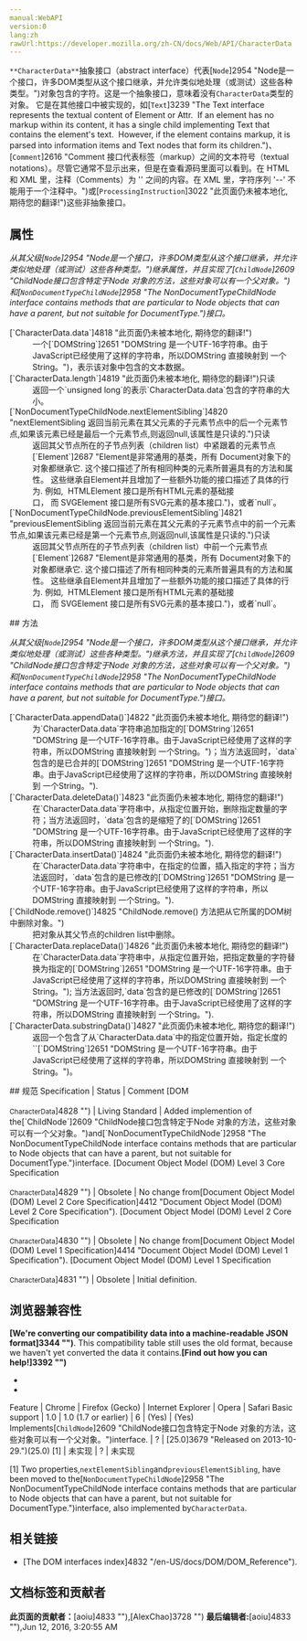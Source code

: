 ```yaml
---
manual:WebAPI
version:0
lang:zh
rawUrl:https://developer.mozilla.org/zh-CN/docs/Web/API/CharacterData
---
```






`**CharacterData**`抽象接口（abstract interface）代表[`Node`]2954 "Node是一个接口，许多DOM类型从这个接口继承，并允许类似地处理（或测试）这些各种类型。")对象包含的字符。这是一个抽象接口，意味着没有`CharacterData`类型的对象。 它是在其他接口中被实现的，如[`Text`]3239 "The Text interface represents the textual content of Element or Attr.  If an element has no markup within its content, it has a single child implementing Text that contains the element's text.  However, if the element contains markup, it is parsed into information items and Text nodes that form its children.")、[`Comment`]2616 "Comment 接口代表标签（markup）之间的文本符号（textual notations）。尽管它通常不显示出来，但是在查看源码里面可以看到。在 HTML 和 XML 里，注释（Comments）为 '<!--' 和 '-->' 之间的内容。在 XML 里，字符序列 '--' 不能用于一个注释中。")或[`ProcessingInstruction`]3022 "此页面仍未被本地化, 期待您的翻译!")这些非抽象接口。


## 属性<a name="属性"></a>


<em>从其父级[`Node`]2954 "Node是一个接口，许多DOM类型从这个接口继承，并允许类似地处理（或测试）这些各种类型。")继承属性，并且实现了[`ChildNode`]2609 "ChildNode接口包含特定于Node 对象的方法，这些对象可以有一个父对象。")和[`NonDocumentTypeChildNode`]2958 "The NonDocumentTypeChildNode interface contains methods that are particular to Node objects that can have a parent, but not suitable for DocumentType.")接口。</em>

<dl><dt>[`CharacterData.data`]4818 "此页面仍未被本地化, 期待您的翻译!")</dt><dd>一个[`DOMString`]2651 "DOMString 是一个UTF-16字符串。由于JavaScript已经使用了这样的字符串，所以DOMString 直接映射到 一个String。")，表示该对象中包含的文本数据。</dd><dt>[`CharacterData.length`]4819 "此页面仍未被本地化, 期待您的翻译!")只读</dt><dd>返回一个`unsigned long`的表示`CharacterData.data`包含的字符串的大小。</dd><dt>[`NonDocumentTypeChildNode.nextElementSibling`]4820 "nextElementSibling 返回当前元素在其父元素的子元素节点中的后一个元素节点,如果该元素已经是最后一个元素节点,则返回null,该属性是只读的.")只读</dt><dd>返回其父节点所在的子节点列表（children list）中紧跟着的元素节点[`Element`]2687 "Element是非常通用的基类，所有 Document对象下的对象都继承它. 这个接口描述了所有相同种类的元素所普遍具有的方法和属性。 这些继承自Element并且增加了一些额外功能的接口描述了具体的行为. 例如,  HTMLElement 接口是所有HTML元素的基础接口， 而 SVGElement 接口是所有SVG元素的基本接口.")，或者`null`。</dd><dt>[`NonDocumentTypeChildNode.previousElementSibling`]4821 "previousElementSibling 返回当前元素在其父元素的子元素节点中的前一个元素节点,如果该元素已经是第一个元素节点,则返回null,该属性是只读的.")只读</dt><dd>返回其父节点所在的子节点列表（children list）中前一个元素节点[`Element`]2687 "Element是非常通用的基类，所有 Document对象下的对象都继承它. 这个接口描述了所有相同种类的元素所普遍具有的方法和属性。 这些继承自Element并且增加了一些额外功能的接口描述了具体的行为. 例如,  HTMLElement 接口是所有HTML元素的基础接口， 而 SVGElement 接口是所有SVG元素的基本接口.")，或者`null`。</dd></dl>
## 方法<a name="Methods"></a>


<em>从其父级[`Node`]2954 "Node是一个接口，许多DOM类型从这个接口继承，并允许类似地处理（或测试）这些各种类型。")继承方法，并且实现了[`ChildNode`]2609 "ChildNode接口包含特定于Node 对象的方法，这些对象可以有一个父对象。")和<em>[`NonDocumentTypeChildNode`]2958 "The NonDocumentTypeChildNode interface contains methods that are particular to Node objects that can have a parent, but not suitable for DocumentType.")接口。</em></em>

<dl><dt>[`CharacterData.appendData()`]4822 "此页面仍未被本地化, 期待您的翻译!")</dt><dd>为`CharacterData.data`字符串追加指定的[`DOMString`]2651 "DOMString 是一个UTF-16字符串。由于JavaScript已经使用了这样的字符串，所以DOMString 直接映射到 一个String。")；当方法返回时，`data`包含的是已合并的[`DOMString`]2651 "DOMString 是一个UTF-16字符串。由于JavaScript已经使用了这样的字符串，所以DOMString 直接映射到 一个String。").</dd><dt>[`CharacterData.deleteData()`]4823 "此页面仍未被本地化, 期待您的翻译!")</dt><dd>在`CharacterData.data`字符串中，从指定位置开始，删除指定数量的字符；当方法返回时，`data`包含的是缩短了的[`DOMString`]2651 "DOMString 是一个UTF-16字符串。由于JavaScript已经使用了这样的字符串，所以DOMString 直接映射到 一个String。").</dd><dt>[`CharacterData.insertData()`]4824 "此页面仍未被本地化, 期待您的翻译!")</dt><dd>在`CharacterData.data`字符串中，在指定的位置，插入指定的字符；当方法返回时，`data`包含的是已修改的[`DOMString`]2651 "DOMString 是一个UTF-16字符串。由于JavaScript已经使用了这样的字符串，所以DOMString 直接映射到 一个String。").</dd><dt>[`ChildNode.remove()`]4825 "ChildNode.remove() 方法把从它所属的DOM树中删除对象。")<i></i></dt><dd>把对象从其父节点的children list中删除。</dd><dt>[`CharacterData.replaceData()`]4826 "此页面仍未被本地化, 期待您的翻译!")</dt><dd>在`CharacterData.data`字符串中，从指定位置开始，把指定数量的字符替换为指定的[`DOMString`]2651 "DOMString 是一个UTF-16字符串。由于JavaScript已经使用了这样的字符串，所以DOMString 直接映射到 一个String。"); 当方法返回时,`data`包含的是已修改的[`DOMString`]2651 "DOMString 是一个UTF-16字符串。由于JavaScript已经使用了这样的字符串，所以DOMString 直接映射到 一个String。").</dd><dt>[`CharacterData.substringData()`]4827 "此页面仍未被本地化, 期待您的翻译!")</dt><dd>返回一个包含了从`CharacterData.data`中的指定位置开始，指定长度的``[`DOMString`]2651 "DOMString 是一个UTF-16字符串。由于JavaScript已经使用了这样的字符串，所以DOMString 直接映射到 一个String。")。</dd></dl>
## 规范<a name="Specification"></a>
Specification | Status | Comment 
[DOM<br></br><small>CharacterData</small>]4828 "") | Living Standard | Added implemention of the[`ChildNode`]2609 "ChildNode接口包含特定于Node 对象的方法，这些对象可以有一个父对象。")and[`NonDocumentTypeChildNode`]2958 "The NonDocumentTypeChildNode interface contains methods that are particular to Node objects that can have a parent, but not suitable for DocumentType.")interface. 
[Document Object Model (DOM) Level 3 Core Specification<br></br><small>CharacterData</small>]4829 "") | Obsolete | No change from[Document Object Model (DOM) Level 2 Core Specification]4412 "Document Object Model (DOM) Level 2 Core Specification"). 
[Document Object Model (DOM) Level 2 Core Specification<br></br><small>CharacterData</small>]4830 "") | Obsolete | No change from[Document Object Model (DOM) Level 1 Specification]4414 "Document Object Model (DOM) Level 1 Specification"). 
[Document Object Model (DOM) Level 1 Specification<br></br><small>CharacterData</small>]4831 "") | Obsolete | Initial definition. 


## 浏览器兼容性<a name="浏览器兼容性"></a>


**[We&#39;re converting our compatibility data into a machine-readable JSON format]3344 "")**. This compatibility table still uses the old format, because we haven&#39;t yet converted the data it contains.**[Find out how you can help!]3392 "")**


* 
* 
Feature | Chrome | Firefox (Gecko) | Internet Explorer | Opera | Safari 
Basic support | 1.0 | 1.0 (1.7 or earlier) | 6 | (Yes) | (Yes) 
Implements[`ChildNode`]2609 "ChildNode接口包含特定于Node 对象的方法，这些对象可以有一个父对象。")interface. | ? | [25.0]3679 "Released on 2013-10-29.")(25.0) [1] | 未实现 | ? | 未实现 





[1] Two properties,`nextElementSibling`and`previousElementSibling`, have been moved to the[`NonDocumentTypeChildNode`]2958 "The NonDocumentTypeChildNode interface contains methods that are particular to Node objects that can have a parent, but not suitable for DocumentType.")interface, also implemented by`CharacterData`.


## 相关链接<a name="相关链接"></a>

* [The DOM interfaces index]4832 "/en-US/docs/DOM/DOM_Reference").



## 文档标签和贡献者
**此页面的贡献者：**[aoiu]4833 ""),[AlexChao]3728 "")
**最后编辑者:**[aoiu]4833 ""),<time>Jun 12, 2016, 3:20:55 AM</time>


